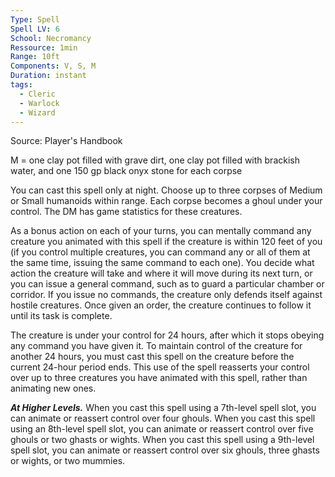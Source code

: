 ```yaml
---
Type: Spell
Spell LV: 6
School: Necromancy
Ressource: 1min
Range: 10ft
Components: V, S, M
Duration: instant
tags:
  - Cleric
  - Warlock
  - Wizard
---
```

Source: Player's Handbook

M = one clay pot filled with grave dirt, one clay pot filled with brackish water, and one 150 gp black onyx stone for each corpse

You can cast this spell only at night. Choose up to three corpses of Medium or Small humanoids within range. Each corpse becomes a ghoul under your control. The DM has game statistics for these creatures.

As a bonus action on each of your turns, you can mentally command any creature you animated with this spell if the creature is within 120 feet of you (if you control multiple creatures, you can command any or all of them at the same time, issuing the same command to each one). You decide what action the creature will take and where it will move during its next turn, or you can issue a general command, such as to guard a particular chamber or corridor. If you issue no commands, the creature only defends itself against hostile creatures. Once given an order, the creature continues to follow it until its task is complete.

The creature is under your control for 24 hours, after which it stops obeying any command you have given it. To maintain control of the creature for another 24 hours, you must cast this spell on the creature before the current 24-hour period ends. This use of the spell reasserts your control over up to three creatures you have animated with this spell, rather than animating new ones.

**_At Higher Levels._** When you cast this spell using a 7th-level spell slot, you can animate or reassert control over four ghouls. When you cast this spell using an 8th-level spell slot, you can animate or reassert control over five ghouls or two ghasts or wights. When you cast this spell using a 9th-level spell slot, you can animate or reassert control over six ghouls, three ghasts or wights, or two mummies.